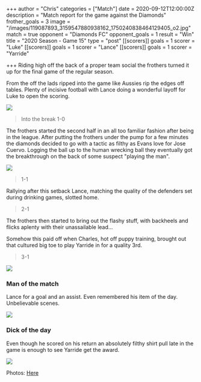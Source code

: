 +++
author = "Chris"
categories = ["Match"]
date = 2020-09-12T12:00:00Z
description = "Match report for the game against the Diamonds"
frother_goals = 3
image = "/images/119087893_3159547880938162_1750240838464129405_o2.jpg"
match = true
opponent = "Diamonds FC"
opponent_goals = 1
result = "Win"
title = "2020 Season - Game 15"
type = "post"
[[scorers]]
goals = 1
scorer = "Luke"
[[scorers]]
goals = 1
scorer = "Lance"
[[scorers]]
goals = 1
scorer = "Yarride"

+++
Riding high off the back of a proper team social the frothers turned it up for the final game of the regular season.

From the off the lads ripped into the game like Aussies rip the edges off tables. Plenty of incisive football with Lance doing a wonderful layoff for Luke to open the scoring.

![](/images/119459922_3159548567604760_7055741770676161657_o.jpg)

> Into the break 1-0

The frothers started the second half in an all too familiar fashion after being in the league. After putting the frothers under the pump for a few minutes the diamonds decided to go with a tactic as filthy as Evans love for Jose Cuervo. Logging the ball up to the human wrecking ball they eventually got the breakthrough on the back of some suspect "playing the man".

![](/images/119249318_3159548334271450_8867154317338973584_o.jpg)

> 1-1

Rallying after this setback Lance, matching the quality of the defenders set during drinking games, slotted home.

> 2-1

The frothers then started to bring out the flashy stuff, with backheels and flicks aplenty with their unassailable lead...

Somehow this paid off when Charles, hot off puppy training, brought out that cultured big toe to play Yarride in for a quality 3rd.

> 3-1

![](/images/119219962_3159548370938113_8470302540181299960_o.jpg)

### **Man of the match**

Lance for a goal and an assist. Even remembered his item of the day. Unbelievable scenes.

![](/images/119198746_660341051549937_1003772947572567267_n.jpg)

### **Dick of the day**

Even though he scored on his return an absolutely filthy shirt pull late in the game is enough to see Yarride get the award.

![](/images/119087893_3159547880938162_1750240838464129405_o3-1.jpg)

Photos: [Here](https://www.facebook.com/1536006009959032/posts/3159548797604737/)